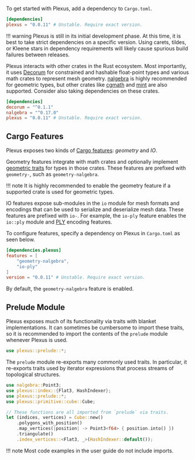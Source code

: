 To get started with Plexus, add a dependency to `Cargo.toml`.

```toml
[dependencies]
plexus = "0.0.11" # Unstable. Require exact version.
```

!!! warning
    Plexus is still in its initial development phase. At this time, it is best
    to take strict dependencies on a specific version. Using carets, tildes, or
    Kleene stars in dependency requirements will likely cause spurious build
    failures between releases.

Plexus interacts with other crates in the Rust ecosystem. Most importantly, it
uses [Decorum](https://crates.io/crates/decorum) for constrained and hashable
float-point types and various math crates to represent mesh geometry.
[nalgebra](https://crates.io/crates/nalgebra) is highly recommended for
geometric types, but other crates like [cgmath](https://crates.io/crates/cgmath)
and [mint](https://crates.io/crates/mint) are also supported. Consider also
taking dependencies on these crates.

```toml
[dependencies]
decorum = "^0.1.1"
nalgebra = "^0.17.0"
plexus = "0.0.11" # Unstable. Require exact version.
```

## Cargo Features

Plexus exposes two kinds of [Cargo
features](https://doc.rust-lang.org/cargo/reference/manifest.html#the-features-section):
_geometry_ and _IO_.

Geometry features integrate with math crates and optionally implement [geometric
traits](../geometry) for types in those crates. These features are prefixed with
`geometry-`, such as `geometry-nalgebra`.

!!! note
    It is highly recommended to enable the geometry feature if a supported crate
    is used for geometric types.

IO features expose sub-modules in the `io` module for mesh formats and encodings
that can be used to serialize and deserialize mesh data. These features are
prefixed with `io-`. For example, the `io-ply` feature enables the `io::ply`
module and [PLY](https://en.wikipedia.org/wiki/ply_(file_format)) encoding
features.

To configure features, specify a dependency on Plexus in `Cargo.toml` as seen
below.

```toml
[dependencies.plexus]
features = [
    "geometry-nalgebra",
    "io-ply"
]
version = "0.0.11" # Unstable. Require exact version.
```

By default, the `geometry-nalgebra` feature is enabled.

## Prelude Module

Plexus exposes much of its functionality via traits with blanket
implementations. It can sometimes be cumbersome to import these traits, so it is
recommended to import the contents of the `prelude` module whenever Plexus is
used.

```rust
use plexus::prelude::*;
```

The `prelude` module re-exports many commonly used traits. In particular, it
re-exports traits used by iterator expressions that process streams of
topological structures.

```rust hl_lines="3"
use nalgebra::Point3;
use plexus::index::{Flat3, HashIndexer};
use plexus::prelude::*;
use plexus::primitive::cube::Cube;

// These functions are all imported from `prelude` via traits.
let (indices, vertices) = Cube::new()
    .polygons_with_position()
    .map_vertices(|position| -> Point3<f64> { position.into() })
    .triangulate()
    .index_vertices::<Flat3, _>(HashIndexer::default());
```

!!! note
    Most code examples in the user guide do not include imports.
